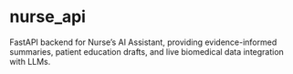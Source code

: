 # nurse_api
FastAPI backend for Nurse’s AI Assistant, providing evidence-informed summaries, patient education drafts, and live biomedical data integration with LLMs.
